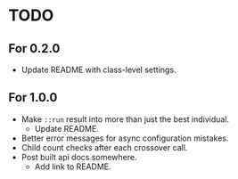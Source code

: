 # TODO

## For 0.2.0
- Update README with class-level settings.

## For 1.0.0
- Make `::run` result into more than just the best individual.
    - Update README.
- Better error messages for async configuration mistakes.
- Child count checks after each crossover call.
- Post built api docs somewhere.
    - Add link to README.
